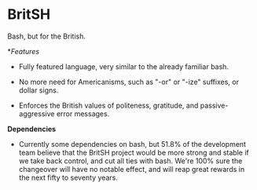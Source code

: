 # BritSH

Bash, but for the British.

**Features*

- Fully featured language, very similar to the already familiar bash.

- No more need for Americanisms, such as "-or" or "-ize" suffixes, or dollar signs.

- Enforces the British values of politeness, gratitude, and passive-aggressive error messages.

**Dependencies**

- Currently some dependencies on bash, but 51.8% of the development team believe that the BritSH project would be more strong and stable if we take back control, and cut all ties with bash. We're 100% sure the changeover will have no notable effect, and will reap great rewards in the next fifty to seventy years.

